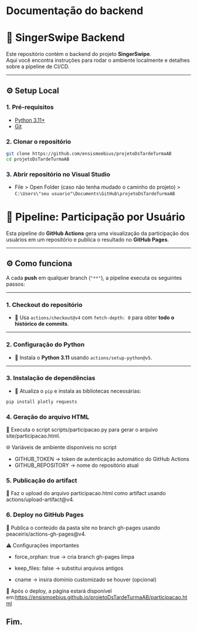 # Documentação do backend

# 🚀 SingerSwipe Backend

Este repositório contém o backend do projeto **SingerSwipe**.  
Aqui você encontra instruções para rodar o ambiente localmente e detalhes sobre a pipeline de CI/CD.

---

## ⚙️ Setup Local

### 1. Pré-requisitos
- [Python 3.11+](https://www.python.org/)
- [Git](https://git-scm.com/)

### 2. Clonar o repositório
```bash
git clone https://github.com/ensismoebius/projetoDsTardeTurmaAB
cd projetoDsTardeTurmaAB 
```

### 3. Abrir repositório no Visual Studio
- File > Open Folder (caso não tenha mudado o caminho do projeto) >
 `C:\Users\"seu usuario"\Documents\GitHub\projetoDsTardeTurmaAB`


# 🚀 Pipeline: Participação por Usuário

Esta pipeline do **GitHub Actions** gera uma visualização da participação dos usuários em um repositório e publica o resultado no **GitHub Pages**.

---

## ⚙️ Como funciona

A cada **push** em qualquer branch (`"**"`), a pipeline executa os seguintes passos:

---

### 1. Checkout do repositório

- 🔹 Usa `actions/checkout@v4` com `fetch-depth: 0` para obter **todo o histórico de commits**.

---

### 2. Configuração do Python

- 🔹 Instala o **Python 3.11** usando `actions/setup-python@v5`.

---

### 3. Instalação de dependências

- 🔹 Atualiza o `pip` e instala as bibliotecas necessárias:

```bash
pip install plotly requests
```

### 4. Geração do arquivo HTML

🔹 Executa o script scripts/participacao.py para gerar o arquivo site/participacao.html.

🌐 Variáveis de ambiente disponíveis no script

- GITHUB_TOKEN → token de autenticação automático do GitHub Actions
- GITHUB_REPOSITORY → nome do repositório atual

### 5. Publicação do artifact

🔹 Faz o upload do arquivo participacao.html como artifact usando actions/upload-artifact@v4.

### 6.  Deploy no GitHub Pages

🔹 Publica o conteúdo da pasta site no branch gh-pages usando peaceiris/actions-gh-pages@v4.

⚠️ Configurações importantes

- force_orphan: true → cria branch gh-pages limpa

- keep_files: false → substitui arquivos antigos

- cname → insira domínio customizado se houver (opcional)

🔹 Após o deploy, a página estará disponível em:https://ensismoebius.github.io/projetoDsTardeTurmaAB/participacao.html 

## Fim.